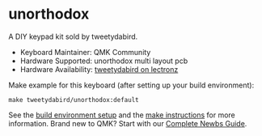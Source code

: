 # unorthodox

A DIY keypad kit sold by tweetydabird.

* Keyboard Maintainer: QMK Community
* Hardware Supported: unorthodox multi layout pcb
* Hardware Availability: [tweetydabird on lectronz](https://lectronz.com/products/unorthodox)


Make example for this keyboard (after setting up your build environment):

    make tweetydabird/unorthodox:default

See the [build environment setup](https://docs.qmk.fm/#/getting_started_build_tools) and the [make instructions](https://docs.qmk.fm/#/getting_started_make_guide) for more information. Brand new to QMK? Start with our [Complete Newbs Guide](https://docs.qmk.fm/#/newbs).
